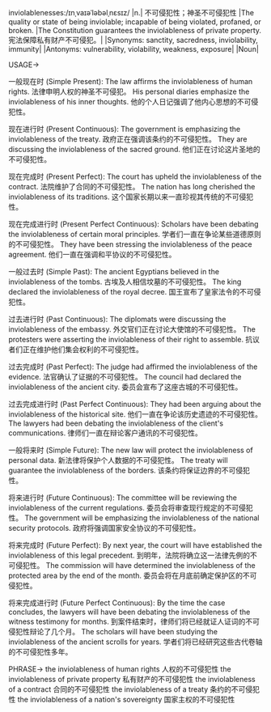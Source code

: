 inviolablenesses:/ɪnˌvaɪəˈləbəlˌnɛsɪz/
|n.| 不可侵犯性；神圣不可侵犯性
|The quality or state of being inviolable; incapable of being violated, profaned, or broken. |The Constitution guarantees the inviolableness of private property. 宪法保障私有财产不可侵犯。|
|Synonyms: sanctity, sacredness, inviolability, immunity|
|Antonyms: vulnerability, violability, weakness, exposure|
|Noun|


USAGE->

一般现在时 (Simple Present):
The law affirms the inviolableness of human rights.  法律申明人权的神圣不可侵犯。
His personal diaries emphasize the inviolableness of his inner thoughts. 他的个人日记强调了他内心思想的不可侵犯性。


现在进行时 (Present Continuous):
The government is emphasizing the inviolableness of the treaty. 政府正在强调该条约的不可侵犯性。
They are discussing the inviolableness of the sacred ground. 他们正在讨论这片圣地的不可侵犯性。


现在完成时 (Present Perfect):
The court has upheld the inviolableness of the contract. 法院维护了合同的不可侵犯性。
The nation has long cherished the inviolableness of its traditions.  这个国家长期以来一直珍视其传统的不可侵犯性。


现在完成进行时 (Present Perfect Continuous):
Scholars have been debating the inviolableness of certain moral principles. 学者们一直在争论某些道德原则的不可侵犯性。
They have been stressing the inviolableness of the peace agreement. 他们一直在强调和平协议的不可侵犯性。


一般过去时 (Simple Past):
The ancient Egyptians believed in the inviolableness of the tombs. 古埃及人相信坟墓的不可侵犯性。
The king declared the inviolableness of the royal decree. 国王宣布了皇家法令的不可侵犯性。


过去进行时 (Past Continuous):
The diplomats were discussing the inviolableness of the embassy. 外交官们正在讨论大使馆的不可侵犯性。
The protesters were asserting the inviolableness of their right to assemble. 抗议者们正在维护他们集会权利的不可侵犯性。


过去完成时 (Past Perfect):
The judge had affirmed the inviolableness of the evidence.  法官确认了证据的不可侵犯性。
The council had declared the inviolableness of the ancient city. 委员会宣布了这座古城的不可侵犯性。


过去完成进行时 (Past Perfect Continuous):
They had been arguing about the inviolableness of the historical site. 他们一直在争论该历史遗迹的不可侵犯性。
The lawyers had been debating the inviolableness of the client's communications. 律师们一直在辩论客户通讯的不可侵犯性。


一般将来时 (Simple Future):
The new law will protect the inviolableness of personal data. 新法律将保护个人数据的不可侵犯性。
The treaty will guarantee the inviolableness of the borders. 该条约将保证边界的不可侵犯性。


将来进行时 (Future Continuous):
The committee will be reviewing the inviolableness of the current regulations. 委员会将审查现行规定的不可侵犯性。
The government will be emphasizing the inviolableness of the national security protocols. 政府将强调国家安全协议的不可侵犯性。


将来完成时 (Future Perfect):
By next year, the court will have established the inviolableness of this legal precedent. 到明年，法院将确立这一法律先例的不可侵犯性。
The commission will have determined the inviolableness of the protected area by the end of the month. 委员会将在月底前确定保护区的不可侵犯性。


将来完成进行时 (Future Perfect Continuous):
By the time the case concludes, the lawyers will have been debating the inviolableness of the witness testimony for months. 到案件结束时，律师们将已经就证人证词的不可侵犯性辩论了几个月。
The scholars will have been studying the inviolableness of the ancient scrolls for years. 学者们将已经研究这些古代卷轴的不可侵犯性多年。


PHRASE->
the inviolableness of human rights 人权的不可侵犯性
the inviolableness of private property 私有财产的不可侵犯性
the inviolableness of a contract 合同的不可侵犯性
the inviolableness of a treaty 条约的不可侵犯性
the inviolableness of a nation's sovereignty 国家主权的不可侵犯性
